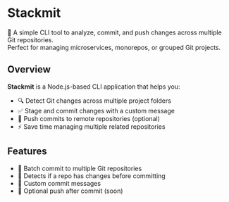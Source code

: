 # Stackmit

🚀 A simple CLI tool to analyze, commit, and push changes across multiple Git repositories.  
Perfect for managing microservices, monorepos, or grouped Git projects.

## Overview

**Stackmit** is a Node.js-based CLI application that helps you:

- 🔍 Detect Git changes across multiple project folders
- ✅ Stage and commit changes with a custom message
- 🚀 Push commits to remote repositories (optional)
- ⚡ Save time managing multiple related repositories

## Features

- 🌲 Batch commit to multiple Git repositories
- 🧠 Detects if a repo has changes before committing
- 📝 Custom commit messages
- 🔄 Optional push after commit (soon)
